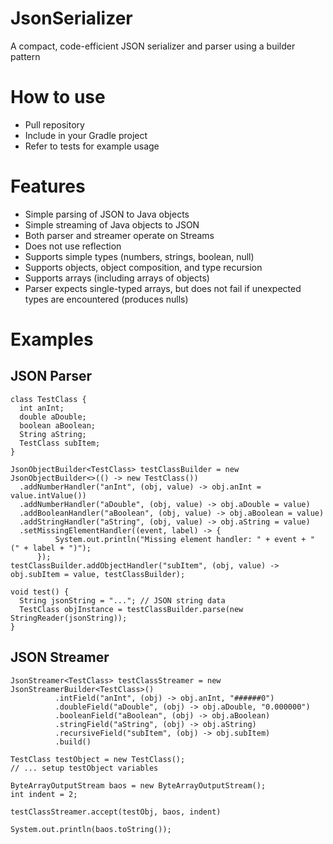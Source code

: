 # JsonSerializer
A compact, code-efficient JSON serializer and parser using a builder pattern

# How to use

* Pull repository
* Include in your Gradle project
* Refer to tests for example usage
 
# Features
* Simple parsing of JSON to Java objects
* Simple streaming of Java objects to JSON
* Both parser and streamer operate on Streams
* Does not use reflection
* Supports simple types (numbers, strings, boolean, null)
* Supports objects, object composition, and type recursion
* Supports arrays (including arrays of objects)
* Parser expects single-typed arrays, but does not fail if unexpected types are encountered (produces nulls)

# Examples

## JSON Parser

    class TestClass {
      int anInt;
      double aDouble;
      boolean aBoolean;
      String aString;
      TestClass subItem;
    }

    JsonObjectBuilder<TestClass> testClassBuilder = new JsonObjectBuilder<>(() -> new TestClass())
      .addNumberHandler("anInt", (obj, value) -> obj.anInt = value.intValue())
      .addNumberHandler("aDouble", (obj, value) -> obj.aDouble = value)
      .addBooleanHandler("aBoolean", (obj, value) -> obj.aBoolean = value)
      .addStringHandler("aString", (obj, value) -> obj.aString = value)
      .setMissingElementHandler((event, label) -> {
              System.out.println("Missing element handler: " + event + " (" + label + ")");
          });
    testClassBuilder.addObjectHandler("subItem", (obj, value) -> obj.subItem = value, testClassBuilder);

    void test() {
      String jsonString = "..."; // JSON string data
      TestClass objInstance = testClassBuilder.parse(new StringReader(jsonString));
    }

## JSON Streamer

    JsonStreamer<TestClass> testClassStreamer = new JsonStreamerBuilder<TestClass>()
              .intField("anInt", (obj) -> obj.anInt, "######0")
              .doubleField("aDouble", (obj) -> obj.aDouble, "0.000000")
              .booleanField("aBoolean", (obj) -> obj.aBoolean)
              .stringField("aString", (obj) -> obj.aString)
              .recursiveField("subItem", (obj) -> obj.subItem)
              .build()

    TestClass testObject = new TestClass();
    // ... setup testObject variables

    ByteArrayOutputStream baos = new ByteArrayOutputStream();
    int indent = 2;

    testClassStreamer.accept(testObj, baos, indent)

    System.out.println(baos.toString());
  
